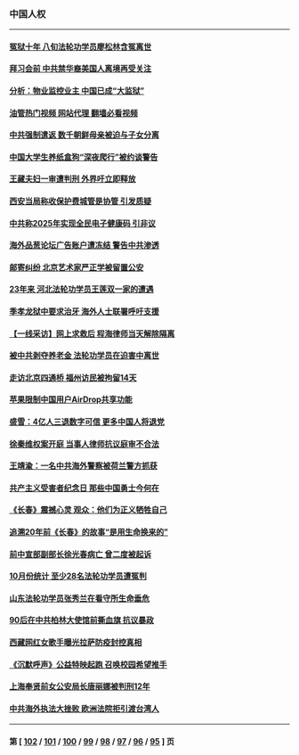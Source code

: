 ### 中国人权
---
#### [冤狱十年 八旬法轮功学员廖松林含冤离世](../../pages/ncid278/n13864239.md?11160045) 
#### [拜习会前 中共禁华裔美国人离境再受关注](../../pages/ncid278/n13865282.md?11160045) 
#### [分析：物业监控业主 中国已成“大监狱”](../../pages/ncid278/n13864795.md?11160045) 
#### [油管热门视频 网站代理 翻墙必看视频](http://138.2.39.72:81/youtube.html?epic-marker?11160045)
#### [中共强制遣返 数千朝鲜母亲被迫与子女分离](../../pages/ncid278/n13864741.md?11160045) 
#### [中国大学生养纸盒狗“深夜爬行”被约谈警告](../../pages/ncid278/n13864617.md?11160045) 
#### [王藏夫妇一审遭判刑 外界吁立即释放](../../pages/ncid278/n13864583.md?11160045) 
#### [西安当局称收保护费城管是协管 引发质疑](../../pages/ncid278/n13864581.md?11160045) 
#### [中共称2025年实现全民电子健康码 引非议](../../pages/ncid278/n13864438.md?11160045) 
#### [海外品葱论坛广告账户遭冻结 警告中共渗透](../../pages/ncid278/n13862891.md?11160045) 
#### [邮寄纠纷 北京艺术家严正学被留置公安](../../pages/ncid278/n13864243.md?11160045) 
#### [23年来 河北法轮功学员王莲双一家的遭遇](../../pages/ncid278/n13863330.md?11160045) 
#### [季孝龙狱中要求治牙 海外人士联署呼吁支援](../../pages/ncid278/n13863777.md?11160045) 
#### [【一线采访】网上求救后 程海律师当天解除隔离](../../pages/ncid278/n13863363.md?11160045) 
#### [被中共剥夺养老金 法轮功学员在迫害中离世](../../pages/ncid278/n13861877.md?11160045) 
#### [走访北京四通桥 福州访民被拘留14天](../../pages/ncid278/n13863183.md?11160045) 
#### [苹果限制中国用户AirDrop共享功能](../../pages/ncid278/n13863173.md?11160045) 
#### [盛雪：4亿人三退数字可信 更多中国人将退党](../../pages/ncid278/n13862928.md?11160045) 
#### [徐秦维权案开庭 当事人律师抗议庭审不合法](../../pages/ncid278/n13862632.md?11160045) 
#### [王靖渝：一名中共海外警察被荷兰警方抓获](../../pages/ncid278/n13862163.md?11160045) 
#### [共产主义受害者纪念日 那些中国勇士今何在](../../pages/ncid278/n13861994.md?11160045) 
#### [《长春》震撼心灵 观众：他们为正义牺牲自己](../../pages/ncid278/n13852078.md?11160045) 
#### [追溯20年前《长春》的故事“是用生命换来的”](../../pages/ncid278/n13851645.md?11160045) 
#### [前中宣部副部长徐光春病亡 曾二度被起诉](../../pages/ncid278/n13857638.md?11160045) 
#### [10月份统计 至少28名法轮功学员遭冤判](../../pages/ncid278/n13861128.md?11160045) 
#### [山东法轮功学员张秀兰在看守所生命垂危](../../pages/ncid278/n13860281.md?11160045) 
#### [90后在中共柏林大使馆前撕血旗 抗议暴政](../../pages/ncid278/n13860258.md?11160045) 
#### [西藏网红女歌手曝光拉萨防疫封控真相](../../pages/ncid278/n13860022.md?11160045) 
#### [《沉默呼声》公益特映起跑  召唤校园希望推手](../../pages/ncid278/n13859756.md?11160045) 
#### [上海奉贤前女公安局长唐丽娜被判刑12年](../../pages/ncid278/n13859528.md?11160045) 
#### [中共海外执法大挫败 欧洲法院拒引渡台湾人](../../pages/ncid278/n13859684.md?11160045) 

---
#### 第 [ [102](./102.md?11160045) / [101](./101.md?11160045) / [100](./100.md?11160045) / [99](./99.md?11160045) / [98](./98.md?11160045) / [97](./97.md?11160045) / [96](./96.md?11160045) / [95](./95.md?11160045) ] 页
